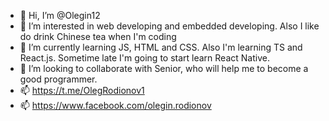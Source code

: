 - 👋 Hi, I’m @Olegin12
- 👀 I’m interested in web developing and embedded developing.
      Also I like do drink Chinese tea when I'm coding
- 🌱 I’m currently learning JS, HTML and CSS. Also I'm learning TS and React.js. Sometime late I'm going to start learn React Native.
- 💞️ I’m looking to collaborate with Senior, who will help me to become a good programmer.
- 📫 https://t.me/OlegRodionov1
- 📫 https://www.facebook.com/olegin.rodionov

<!---
Olegin12/Olegin12 is a ✨ special ✨ repository because its `README.md` (this file) appears on your GitHub profile.
You can click the Preview link to take a look at your changes.
--->
